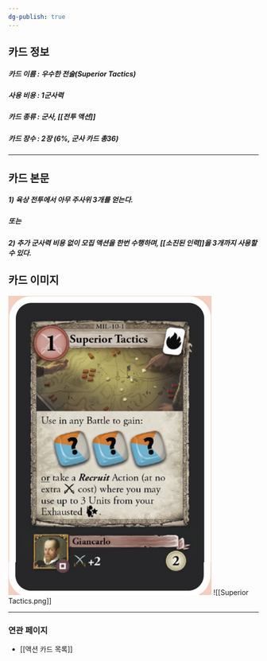 ```yaml
---
dg-publish: true
---
```

## 카드 정보
##### 카드 이름 : 우수한 전술(Superior Tactics)
##### 사용 비용 : 1군사력
##### 카드 종류 : 군사, [[전투 액션]]
##### 카드 장수 : 2장 (6%, 군사 카드 총36)
---
## 카드 본문
##### 1) 육상 전투에서 아무 주사위 3개를 얻는다.
##### 또는
##### 2) 추가 군사력 비용 없이 모집 액션을 한번 수행하며, [[소진된 인력]]을 3개까지 사용할 수 있다.

## 카드 이미지
<img src="\Assets\Superior Tactics.png"/>
![[Superior Tactics.png]]

--- 

### 연관 페이지
- [[액션 카드 목록]]
